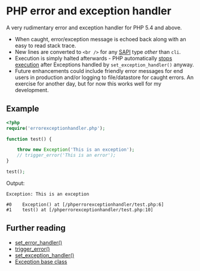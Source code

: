 # PHP error and exception handler
A very rudimentary error and exception handler for PHP 5.4 and above.

- When caught, error/exception message is echoed back along with an easy to read stack trace.
- New lines are converted to `<br />` for any [SAPI](http://www.php.net/php_sapi_name) type *other* than `cli`.
- Execution is simply halted afterwards - PHP automatically [stops execution](http://www.php.net/manual/en/function.set-exception-handler.php) after Exceptions handled by `set_exception_handler()` anyway.
- Future enhancements could include friendly error messages for end users in production and/or logging to file/datastore for caught errors. An exercise for another day, but for now this works well for my development.

## Example
```php
<?php
require('errorexceptionhandler.php');

function test() {

	throw new Exception('This is an exception');
	// trigger_error('This is an error');
}

test();
```

Output:

	Exception: This is an exception

	#0    Exception() at [/phperrorexceptionhandler/test.php:6]
	#1    test() at [/phperrorexceptionhandler/test.php:10]

## Further reading
- [set_error_handler()](http://www.php.net/manual/en/function.set-error-handler.php)
- [trigger_error()](http://www.php.net/trigger_error)
- [set_exception_handler()](http://www.php.net/manual/en/function.set-exception-handler.php)
- [Exception base class](http://www.php.net/manual/en/class.exception.php)
